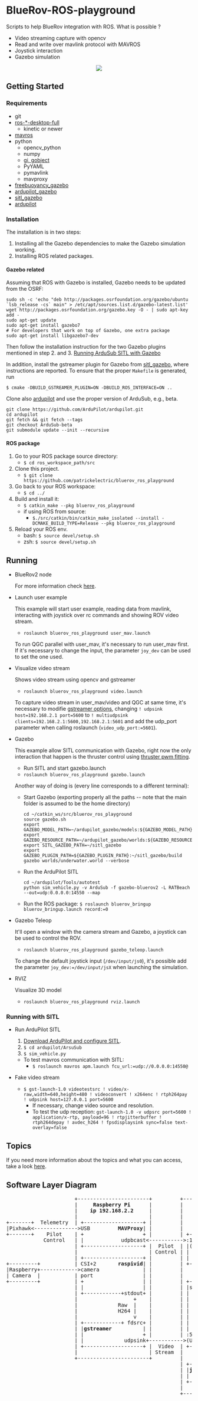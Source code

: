 # BlueRov-ROS-playground
Scripts to help BlueRov integration with ROS.
What is possible ?
- Video streaming capture with opencv
- Read and write over mavlink protocol with MAVROS
- Joystick interaction
- Gazebo simulation

<p align="center">
  <img src="doc/imgs/bluerov2_gazebo_underwater.png">
</p>

## Getting Started

### Requirements ###
- git
- [ros-\*-desktop-full](http://wiki.ros.org/ROS/Installation)
  - kinetic or newer
- [mavros](http://wiki.ros.org/mavros)
- python
  - opencv_python
  - numpy
  - [gi, gobject](https://wiki.ubuntu.com/Novacut/GStreamer1.0)
  - PyYAML
  - pymavlink
  - mavproxy
- [freebuoyancy_gazebo](https://github.com/bluerobotics/freebuoyancy_gazebo)
- [ardupilot_gazebo](https://github.com/patrickelectric/ardupilot_gazebo)
- [sitl_gazebo](https://github.com/PX4/sitl_gazebo)
- [ardupilot](https://github.com/ArduPilot/ardupilot)


### Installation ###
The installation is in two steps:
 1. Installing all the Gazebo dependencies to make the Gazebo simulation working.
 2. Installing ROS related packages. 

#### Gazebo related ####
Assuming that ROS with Gazebo is installed, Gazebo needs to be updated from the OSRF:
```
sudo sh -c 'echo "deb http://packages.osrfoundation.org/gazebo/ubuntu `lsb_release -cs` main" > /etc/apt/sources.list.d/gazebo-latest.list'
wget http://packages.osrfoundation.org/gazebo.key -O - | sudo apt-key add -
sudo apt-get update
sudo apt-get install gazebo7
# For developers that work on top of Gazebo, one extra package
sudo apt-get install libgazebo7-dev
```
Then follow the installation instruction for the two Gazebo plugins mentioned in step 2. and 3.
[Running ArduSub SITL with Gazebo](https://www.ardusub.com/developers/sitl.html)

In addition, install the gstreamer plugin for Gazebo from [sitl_gazebo](https://github.com/PX4/sitl_gazebo), where instructions are reported. To ensure that the proper `Makefile` is generated, run

`$ cmake -DBUILD_GSTREAMER_PLUGIN=ON -DBUILD_ROS_INTERFACE=ON ..`

Clone also [ardupilot](https://github.com/ArduPilot/ardupilot) and use the proper version of ArduSub, e.g., beta.
```
git clone https://github.com/ArduPilot/ardupilot.git
cd ardupilot
git fetch && git fetch --tags
git checkout ArduSub-beta
git submodule update --init --recursive
```


#### ROS package ####
 1. Go to your ROS package source directory:
    - `$ cd ros_workspace_path/src`
 2. Clone this project.
    - `$ git clone https://github.com/patrickelectric/bluerov_ros_playground`
 3. Go back to your ROS workspace:
    - `$ cd ../`
 4. Build and install it:
    - `$ catkin_make --pkg bluerov_ros_playground`
    - if using ROS from source:
        - `$./src/catkin/bin/catkin_make_isolated --install -DCMAKE_BUILD_TYPE=Release --pkg bluerov_ros_playground`
 5. Reload your ROS env.
    - bash: `$ source devel/setup.sh`
    - zsh: `$ source devel/setup.sh`

## Running ##

- BlueRov2 node

    For more information check [here](src/bridge/README.md).

- Launch user example

    This example will start user example, reading data from mavlink, interacting with joystick over rc commands and showing ROV video stream.
    - `roslaunch bluerov_ros_playground user_mav.launch`

    To run QGC parallel with user_mav, it's necessary to run user_mav first. If it's necessary to change the input, the parameter `joy_dev` can be used to set the one used.

- Visualize video stream

    Shows video stream using opencv and gstreamer
    - `roslaunch bluerov_ros_playground video.launch`

    To capture video stream in user_mav/video and QGC at same time, it's necessary to modifie [gstreamer options](http://192.168.2.2:2770/camera), changing `! udpsink host=192.168.2.1 port=5600` to `! multiudpsink clients=192.168.2.1:5600,192.168.2.1:5601` and add the udp_port parameter when calling roslaunch (`video_udp_port:=5601`).

- Gazebo

    This example allow SITL communication with Gazebo, right now the only interaction that happen is the thruster control using [thruster pwm fitting](https://colab.research.google.com/notebook#fileId=1CEDW9ONTJ8Aik-HVsqck8Y_EcHYLg0zK).
    - Run SITL and start gazebo.launch
    - `roslaunch bluerov_ros_playground gazebo.launch`

    Another way of doing is (every line corresponds to a different terminal):
    - Start Gazebo (exporting properly all the paths -- note that the main folder is assumed to be the home directory)
      ```
      cd ~/catkin_ws/src/bluerov_ros_playground
      source gazebo.sh
      export GAZEBO_MODEL_PATH=~/ardupilot_gazebo/models:${GAZEBO_MODEL_PATH}
      export GAZEBO_RESOURCE_PATH=~/ardupilot_gazebo/worlds:${GAZEBO_RESOURCE_PATH}
      export SITL_GAZEBO_PATH=~/sitl_gazebo
      export GAZEBO_PLUGIN_PATH=${GAZEBO_PLUGIN_PATH}:~/sitl_gazebo/build
      gazebo worlds/underwater.world --verbose
      ```
    - Run the ArduPilot SITL
      ```
      cd ~/ardupilot/Tools/autotest 
      python sim_vehicle.py -v ArduSub -f gazebo-bluerov2 -L RATBeach --out=udp:0.0.0.0:14550 --map
      ```
    - Run the ROS package: `$ roslaunch bluerov_bringup bluerov_bringup.launch record:=0`

- Gazebo Teleop

    It'll open a window with the camera stream and Gazebo, a joystick can be used to control the ROV.
    - `roslaunch bluerov_ros_playground gazebo_teleop.launch`

    To change the default joystick input (`/dev/input/js0`), it's possible add the parameter `joy_dev:=/dev/input/jsX` when launching the simulation.

- RVIZ

    Visualize 3D model
    - `roslaunch bluerov_ros_playground rviz.launch`

### Running with SITL ###
- Run ArduPilot SITL

    1. [Download ArduPilot and configure SITL](http://ardupilot.org/dev/docs/setting-up-sitl-on-linux.html).
    2. `$ cd ardupilot/ArsuSub`
    3. `$ sim_vehicle.py`

    - To test mavros communication with SITL:
        - `$ roslaunch mavros apm.launch fcu_url:=udp://0.0.0.0:14550@`

- Fake video stream

    - `$ gst-launch-1.0 videotestsrc ! video/x-raw,width=640,height=480 ! videoconvert ! x264enc ! rtph264pay ! udpsink host=127.0.0.1 port=5600`
        - If necessary, change video source and resolution.
        - To test the udp reception: `gst-launch-1.0 -v udpsrc port=5600 ! application/x-rtp, payload=96 ! rtpjitterbuffer ! rtph264depay ! avdec_h264 ! fpsdisplaysink sync=false text-overlay=false`

## Topics ##
If you need more information about the topics and what you can access, take a look [here](doc/topics_and_data.md).

## Software Layer Diagram ##

<pre>
                      +-----------------------+         +------------------------+
                      |     <b>Raspberry Pi</b>      |         |    <b>Topside Commputer</b>   |
                      |    <b>ip 192.168.2.2</b>     |         |     <b>ip 192.168.2.1</b>     |
                      |                       |         |                        |
+-------+  Telemetry  | +-------------------+ |         |                        |
|Pixhawk<-------------->USB         <b>MAVProxy</b>| |         |                        |
+-------+    Pilot    | +                   + |         | +--------------------+ |
            Control   | |            udpbcast<----------->:14550         <b>MAVROS</b>| |
                      | +-------------------+ |  Pilot  | |(UDP)               | |
                      |                       | Control | |                    | |
                      | +-------------------+ |         | |       (ROS)        | |
+---------+           | CSI+2       <b>raspivid</b>| |         | +------+/mavros+-----+ |
|Raspberry+------------>camera              | |         |           ^            |
| Camera  |           | port                | |         |           |            |
+---------+           | +                   | |         | +---------v----------+ |
                      | |                   | |         | |subs.py      pubs.py| |
                      | +------------+stdout+ |         | |                    | |
                      |                  +    |         | |                    | |
                      |             Raw  |    |         | |                    | |
                      |             H264 |    |         | |                    | |
                      |                  v    |         | |      <b>user.py</b>       | |
                      | +------------+ fdsrc+ |         | |                    | |
                      | |<b>gstreamer</b>          | |         | |                    | |
                      | |                   + |         | :5600 video.py       | |
                      | |             udpsink+----------->(UDP)                | |
                      | +-------------------+ |  Video  | +---------^----------+ |
                      |                       | Stream  |           |            |
                      +-----------------------+         |           +            |
                                                        | +--------/joy--------+ |
                                                        | |<b>joy</b>     (ROS)       | |         +--------+
                                                        | |                  USB<----------+Joystick|
                                                        | +--------------------+ |  Pilot  +--------+
                                                        |                        | Control
                                                        +------------------------+
</pre>
